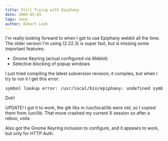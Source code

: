 ```yaml
---
title: Still Trying with Epiphany
date: 2009-05-03
tags: none
author: Albert Lash
---
```

I'm really looking forward to when I get to use Epiphany webkit all the time. The older version I'm using (2.22.3) is super fast, but is missing some important features:

<ul><li>Gnome Keyring (actual configured via Webkit)</li><li>Selective blocking of popup windows</li></ul>

I just tried compiling the latest subversion revision; it compiles, but when I try to run it I get this error:

<pre>
symbol lookup error: /usr/local/bin/epiphany: undefined symbol: gtk_entry_set_icon_drag_source</pre>

Doh!

UPDATE! I got it to work, the gtk libs in /usr/local/lib were old, so I copied them from /usr/lib. That move crashed my current X session so after a reboo, voila:


Also got the Gnome Keyring inclusion to configure, and it appears to work, but only for HTTP Auth.

